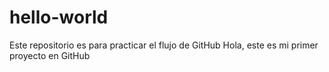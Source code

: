 # hello-world
Este repositorio es para practicar el flujo de GitHub
Hola, este es mi primer proyecto en GitHub
